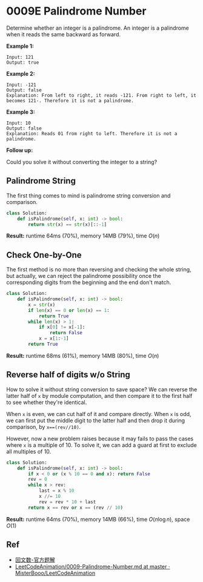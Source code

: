 # 0009E Palindrome Number

Determine whether an integer is a palindrome. An integer is a palindrome when it reads the same backward as forward.

**Example 1:**

```
Input: 121
Output: true
```

**Example 2:**

```
Input: -121
Output: false
Explanation: From left to right, it reads -121. From right to left, it becomes 121-. Therefore it is not a palindrome.
```

**Example 3:**

```
Input: 10
Output: false
Explanation: Reads 01 from right to left. Therefore it is not a palindrome.
```

**Follow up:**

Could you solve it without converting the integer to a string?

## Palindrome String

The first thing comes to mind is palindrome string conversion and comparison.

```python
class Solution:
    def isPalindrome(self, x: int) -> bool:
        return str(x) == str(x)[::-1]
```

**Result:** runtime 64ms (70%), memory 14MB (79%), time $O(n)$ 

## Check One-by-One

The first method is no more than reversing and checking the whole string, but actually, we can reject the palindrome possibility once the corresponding digits from the beginning and the end don't match.

```python
class Solution:
    def isPalindrome(self, x: int) -> bool:
        x = str(x)
        if len(x) == 0 or len(x) == 1:
            return True
        while len(x) > 1:
            if x[0] != x[-1]:
                return False
            x = x[1:-1]
        return True
```

**Result:** runtime 68ms (61%), memory 14MB (80%), time $O(n)$

## Reverse half of digits w/o String

How to solve it without string conversion to save space? We can reverse the latter half of `x` by module computation,  and then compare it to the first half to see whether they're identical. 

When `x` is even, we can cut half of it and compare directly. When `x` is odd, we can first put the middle digit to the latter half and then drop it during comparison, by `x==(rev//10)`.

However, now a new problem raises because it may fails to pass the cases where `x` is a multiple of 10.  To solve it, we can add a guard at first to exclude all multiples of 10. 

```python
class Solution:
    def isPalindrome(self, x: int) -> bool:
        if x < 0 or (x % 10 == 0 and x): return False
        rev = 0
        while x > rev:
            last = x % 10
            x //= 10
            rev = rev * 10 + last
        return x == rev or x == (rev // 10)
```

**Result:** runtime 64ms (70%), memory 14MB (66%), time $O(n\log n)$, space $O(1)$ 

## Ref

* [回文数-官方题解](https://leetcode-cn.com/problems/palindrome-number/solution/hui-wen-shu-by-leetcode-solution/#%E6%96%B9%E6%B3%95%E4%B8%80%EF%BC%9A%E5%8F%8D%E8%BD%AC%E4%B8%80%E5%8D%8A%E6%95%B0%E5%AD%97)
* [LeetCodeAnimation/0009-Palindrome-Number.md at master · MisterBooo/LeetCodeAnimation](https://github.com/MisterBooo/LeetCodeAnimation/blob/master/0009-Palindrome-Number/Article/0009-Palindrome-Number.md)


